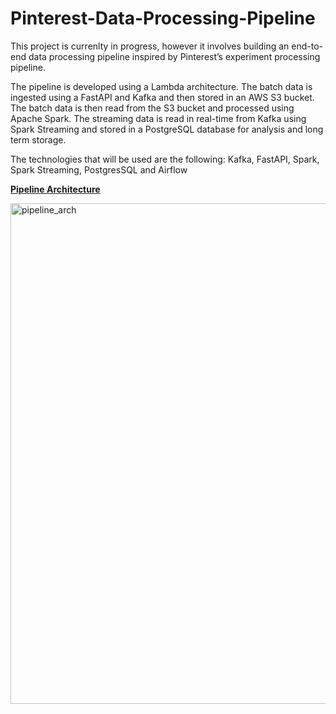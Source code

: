 # Pinterest-Data-Processing-Pipeline

This project is currenlty in progress, however it involves building an end-to-end data processing pipeline inspired by Pinterest’s experiment processing pipeline.

The pipeline is developed using a Lambda architecture. The batch data is ingested using a FastAPI and Kafka and then stored in an AWS S3 bucket. The batch data is then read from the S3 bucket and processed using Apache Spark. The streaming data is read in real-time from Kafka using Spark Streaming and stored in a PostgreSQL database for analysis and long term storage.

The technologies that will be used are the following: Kafka, FastAPI, Spark, Spark Streaming, PostgresSQL and Airflow

**<ins>Pipeline Architecture</ins>**

<img width="801" alt="pipeline_arch" src="https://user-images.githubusercontent.com/105749987/223228145-795fc657-9ca8-47cb-9443-aad39d3c7112.png">


